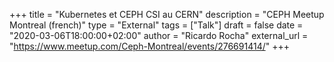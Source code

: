 +++
title = "Kubernetes et CEPH CSI au CERN"
description = "CEPH Meetup Montreal (french)"
type = "External"
tags = ["Talk"]
draft = false
date = "2020-03-06T18:00:00+02:00"
author = "Ricardo Rocha"
external_url = "https://www.meetup.com/Ceph-Montreal/events/276691414/"
+++
